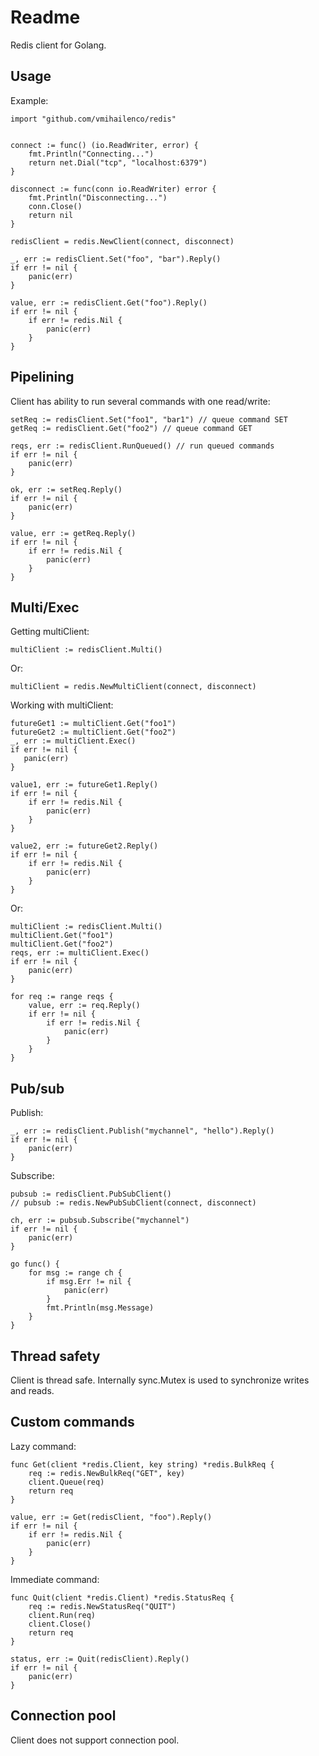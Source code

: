 Readme
======

Redis client for Golang.

Usage
-----

Example:

    import "github.com/vmihailenco/redis"


    connect := func() (io.ReadWriter, error) {
        fmt.Println("Connecting...")
        return net.Dial("tcp", "localhost:6379")
    }

    disconnect := func(conn io.ReadWriter) error {
        fmt.Println("Disconnecting...")
        conn.Close()
        return nil
    }

    redisClient = redis.NewClient(connect, disconnect)

    _, err := redisClient.Set("foo", "bar").Reply()
    if err != nil {
        panic(err)
    }

    value, err := redisClient.Get("foo").Reply()
    if err != nil {
        if err != redis.Nil {
            panic(err)
        }
    }

Pipelining
----------

Client has ability to run several commands with one read/write:

    setReq := redisClient.Set("foo1", "bar1") // queue command SET
    getReq := redisClient.Get("foo2") // queue command GET

    reqs, err := redisClient.RunQueued() // run queued commands
    if err != nil {
        panic(err)
    }

    ok, err := setReq.Reply()
    if err != nil {
        panic(err)
    }

    value, err := getReq.Reply()
    if err != nil {
        if err != redis.Nil {
            panic(err)
        }
    }

Multi/Exec
----------

Getting multiClient:

    multiClient := redisClient.Multi()

Or:

    multiClient = redis.NewMultiClient(connect, disconnect)

Working with multiClient:

    futureGet1 := multiClient.Get("foo1")
    futureGet2 := multiClient.Get("foo2")
    _, err := multiClient.Exec()
    if err != nil {
       panic(err)
    }

    value1, err := futureGet1.Reply()
    if err != nil {
        if err != redis.Nil {
            panic(err)
        }
    }

    value2, err := futureGet2.Reply()
    if err != nil {
        if err != redis.Nil {
            panic(err)
        }
    }

Or:

    multiClient := redisClient.Multi()
    multiClient.Get("foo1")
    multiClient.Get("foo2")
    reqs, err := multiClient.Exec()
    if err != nil {
        panic(err)
    }

    for req := range reqs {
        value, err := req.Reply()
        if err != nil {
            if err != redis.Nil {
                panic(err)
            }
        }
    }

Pub/sub
-------

Publish:

    _, err := redisClient.Publish("mychannel", "hello").Reply()
    if err != nil {
        panic(err)
    }

Subscribe:

    pubsub := redisClient.PubSubClient()
    // pubsub := redis.NewPubSubClient(connect, disconnect)

    ch, err := pubsub.Subscribe("mychannel")
    if err != nil {
        panic(err)
    }

    go func() {
        for msg := range ch {
            if msg.Err != nil {
                panic(err)
            }
            fmt.Println(msg.Message)
        }
    }

Thread safety
-------------

Client is thread safe. Internally sync.Mutex is used to synchronize writes and reads.

Custom commands
---------------

Lazy command:

    func Get(client *redis.Client, key string) *redis.BulkReq {
        req := redis.NewBulkReq("GET", key)
        client.Queue(req)
        return req
    }

    value, err := Get(redisClient, "foo").Reply()
    if err != nil {
        if err != redis.Nil {
            panic(err)
        }
    }

Immediate command:

    func Quit(client *redis.Client) *redis.StatusReq {
        req := redis.NewStatusReq("QUIT")
        client.Run(req)
        client.Close()
        return req
    }

    status, err := Quit(redisClient).Reply()
    if err != nil {
        panic(err)
    }

Connection pool
---------------

Client does not support connection pool.
